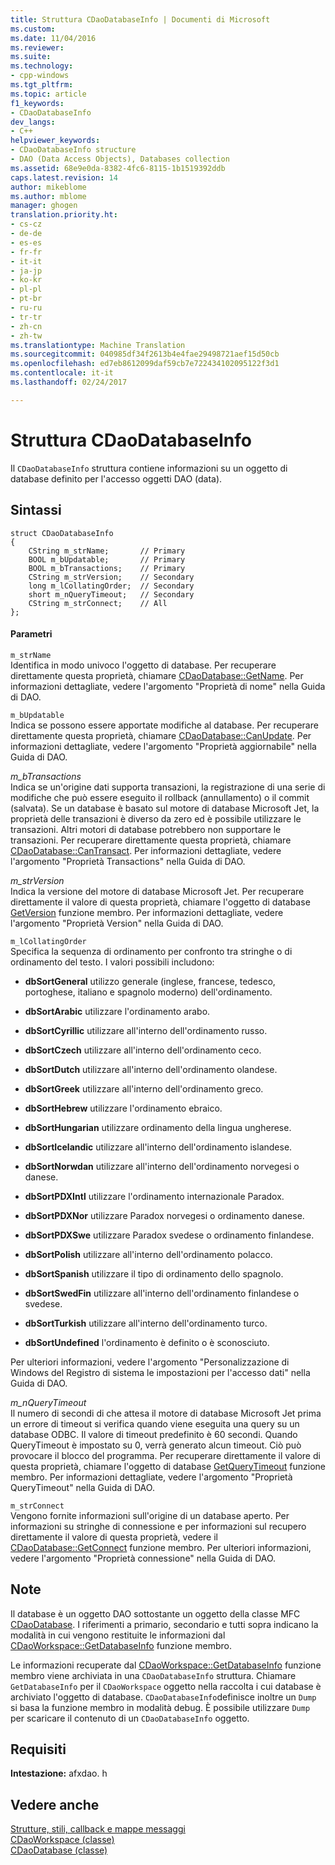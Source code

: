 ```yaml
---
title: Struttura CDaoDatabaseInfo | Documenti di Microsoft
ms.custom: 
ms.date: 11/04/2016
ms.reviewer: 
ms.suite: 
ms.technology:
- cpp-windows
ms.tgt_pltfrm: 
ms.topic: article
f1_keywords:
- CDaoDatabaseInfo
dev_langs:
- C++
helpviewer_keywords:
- CDaoDatabaseInfo structure
- DAO (Data Access Objects), Databases collection
ms.assetid: 68e9e0da-8382-4fc6-8115-1b1519392ddb
caps.latest.revision: 14
author: mikeblome
ms.author: mblome
manager: ghogen
translation.priority.ht:
- cs-cz
- de-de
- es-es
- fr-fr
- it-it
- ja-jp
- ko-kr
- pl-pl
- pt-br
- ru-ru
- tr-tr
- zh-cn
- zh-tw
ms.translationtype: Machine Translation
ms.sourcegitcommit: 040985df34f2613b4e4fae29498721aef15d50cb
ms.openlocfilehash: ed7eb8612099daf59cb7e722434102095122f3d1
ms.contentlocale: it-it
ms.lasthandoff: 02/24/2017

---
```

# <a name="cdaodatabaseinfo-structure"></a>Struttura CDaoDatabaseInfo
Il `CDaoDatabaseInfo` struttura contiene informazioni su un oggetto di database definito per l'accesso oggetti DAO (data).  
  
## <a name="syntax"></a>Sintassi  
  
```  
struct CDaoDatabaseInfo  
{  
    CString m_strName;       // Primary  
    BOOL m_bUpdatable;       // Primary  
    BOOL m_bTransactions;    // Primary  
    CString m_strVersion;    // Secondary  
    long m_lCollatingOrder;  // Secondary  
    short m_nQueryTimeout;   // Secondary  
    CString m_strConnect;    // All  
};  
```  
  
#### <a name="parameters"></a>Parametri  
 `m_strName`  
 Identifica in modo univoco l'oggetto di database. Per recuperare direttamente questa proprietà, chiamare [CDaoDatabase::GetName](../../mfc/reference/cdaodatabase-class.md#getname). Per informazioni dettagliate, vedere l'argomento "Proprietà di nome" nella Guida di DAO.  
  
 `m_bUpdatable`  
 Indica se possono essere apportate modifiche al database. Per recuperare direttamente questa proprietà, chiamare [CDaoDatabase::CanUpdate](../../mfc/reference/cdaodatabase-class.md#canupdate). Per informazioni dettagliate, vedere l'argomento "Proprietà aggiornabile" nella Guida di DAO.  
  
 *m_bTransactions*  
 Indica se un'origine dati supporta transazioni, la registrazione di una serie di modifiche che può essere eseguito il rollback (annullamento) o il commit (salvata). Se un database è basato sul motore di database Microsoft Jet, la proprietà delle transazioni è diverso da zero ed è possibile utilizzare le transazioni. Altri motori di database potrebbero non supportare le transazioni. Per recuperare direttamente questa proprietà, chiamare [CDaoDatabase::CanTransact](../../mfc/reference/cdaodatabase-class.md#cantransact). Per informazioni dettagliate, vedere l'argomento "Proprietà Transactions" nella Guida di DAO.  
  
 *m_strVersion*  
 Indica la versione del motore di database Microsoft Jet. Per recuperare direttamente il valore di questa proprietà, chiamare l'oggetto di database [GetVersion](../../mfc/reference/cdaodatabase-class.md#getversion) funzione membro. Per informazioni dettagliate, vedere l'argomento "Proprietà Version" nella Guida di DAO.  
  
 `m_lCollatingOrder`  
 Specifica la sequenza di ordinamento per confronto tra stringhe o di ordinamento del testo. I valori possibili includono:  
  
- **dbSortGeneral** utilizzo generale (inglese, francese, tedesco, portoghese, italiano e spagnolo moderno) dell'ordinamento.  
  
- **dbSortArabic** utilizzare l'ordinamento arabo.  
  
- **dbSortCyrillic** utilizzare all'interno dell'ordinamento russo.  
  
- **dbSortCzech** utilizzare all'interno dell'ordinamento ceco.  
  
- **dbSortDutch** utilizzare all'interno dell'ordinamento olandese.  
  
- **dbSortGreek** utilizzare all'interno dell'ordinamento greco.  
  
- **dbSortHebrew** utilizzare l'ordinamento ebraico.  
  
- **dbSortHungarian** utilizzare ordinamento della lingua ungherese.  
  
- **dbSortIcelandic** utilizzare all'interno dell'ordinamento islandese.  
  
- **dbSortNorwdan** utilizzare all'interno dell'ordinamento norvegesi o danese.  
  
- **dbSortPDXIntl** utilizzare l'ordinamento internazionale Paradox.  
  
- **dbSortPDXNor** utilizzare Paradox norvegesi o ordinamento danese.  
  
- **dbSortPDXSwe** utilizzare Paradox svedese o ordinamento finlandese.  
  
- **dbSortPolish** utilizzare all'interno dell'ordinamento polacco.  
  
- **dbSortSpanish** utilizzare il tipo di ordinamento dello spagnolo.  
  
- **dbSortSwedFin** utilizzare all'interno dell'ordinamento finlandese o svedese.  
  
- **dbSortTurkish** utilizzare all'interno dell'ordinamento turco.  
  
- **dbSortUndefined** l'ordinamento è definito o è sconosciuto.  
  
 Per ulteriori informazioni, vedere l'argomento "Personalizzazione di Windows del Registro di sistema le impostazioni per l'accesso dati" nella Guida di DAO.  
  
 *m_nQueryTimeout*  
 Il numero di secondi di che attesa il motore di database Microsoft Jet prima un errore di timeout si verifica quando viene eseguita una query su un database ODBC. Il valore di timeout predefinito è 60 secondi. Quando QueryTimeout è impostato su 0, verrà generato alcun timeout. Ciò può provocare il blocco del programma. Per recuperare direttamente il valore di questa proprietà, chiamare l'oggetto di database [GetQueryTimeout](../../mfc/reference/cdaodatabase-class.md#getquerytimeout) funzione membro. Per informazioni dettagliate, vedere l'argomento "Proprietà QueryTimeout" nella Guida di DAO.  
  
 `m_strConnect`  
 Vengono fornite informazioni sull'origine di un database aperto. Per informazioni su stringhe di connessione e per informazioni sul recupero direttamente il valore di questa proprietà, vedere il [CDaoDatabase::GetConnect](../../mfc/reference/cdaodatabase-class.md#getconnect) funzione membro. Per ulteriori informazioni, vedere l'argomento "Proprietà connessione" nella Guida di DAO.  
  
## <a name="remarks"></a>Note  
 Il database è un oggetto DAO sottostante un oggetto della classe MFC [CDaoDatabase](../../mfc/reference/cdaodatabase-class.md). I riferimenti a primario, secondario e tutti sopra indicano la modalità in cui vengono restituite le informazioni dal [CDaoWorkspace::GetDatabaseInfo](../../mfc/reference/cdaoworkspace-class.md#getdatabaseinfo) funzione membro.  
  
 Le informazioni recuperate dal [CDaoWorkspace::GetDatabaseInfo](../../mfc/reference/cdaoworkspace-class.md#getdatabaseinfo) funzione membro viene archiviata in una `CDaoDatabaseInfo` struttura. Chiamare `GetDatabaseInfo` per il `CDaoWorkspace` oggetto nella raccolta i cui database è archiviato l'oggetto di database. `CDaoDatabaseInfo`definisce inoltre un `Dump` si basa la funzione membro in modalità debug. È possibile utilizzare `Dump` per scaricare il contenuto di un `CDaoDatabaseInfo` oggetto.  
  
## <a name="requirements"></a>Requisiti  
 **Intestazione:** afxdao. h  
  
## <a name="see-also"></a>Vedere anche  
 [Strutture, stili, callback e mappe messaggi](../../mfc/reference/structures-styles-callbacks-and-message-maps.md)   
 [CDaoWorkspace (classe)](../../mfc/reference/cdaoworkspace-class.md)   
 [CDaoDatabase (classe)](../../mfc/reference/cdaodatabase-class.md)


